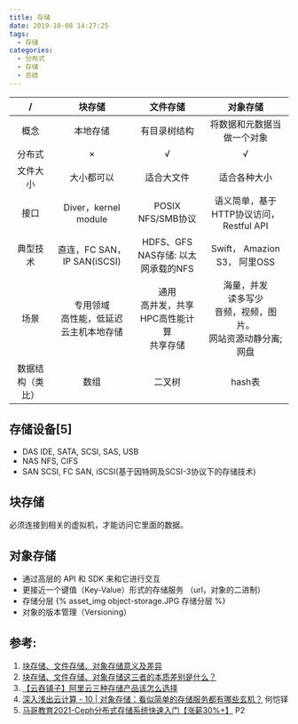 ```yaml
---
title: 存储
date: 2019-10-08 14:27:25
tags:
  - 存储
categories: 
  - 分布式
  - 存储
  - 总结  
---
```


<p></p>
<!-- more -->

/ | 块存储| 文件存储 |对象存储
:-:|:-:|:-:|:-:
概念|本地存储| 有目录树结构| 将数据和元数据当做一个对象
分布式| ×| √ | √
文件大小| 大小都可以| 适合大文件| 适合各种大小
接口| Diver，kernel module| POSIX<br> NFS/SMB协议 | 语义简单，基于HTTP协议访问，Restful API
典型技术 | 直连，FC SAN， IP SAN(iSCSI) | HDFS、GFS<br>  NAS存储: 以太网承载的NFS <br>   | Swift， Amazion S3， 阿里OSS
场景|  专用领域<br> 高性能，低延迟<br> 云主机本地存储 |  通用 <br> 高并发，共享<br> HPC高性能计算<br> 共享存储 | 海量，并发 <br>读多写少 <br> 音频，视频，图片。 <br> 网站资源动静分离; 网盘
数据结构（类比） | 数组| 二叉树 | hash表

## 存储设备[5]
+ DAS
  IDE, SATA, SCSI, SAS, USB
+ NAS
  NFS, CIFS
+ SAN
  SCSI, FC SAN, iSCSI(基于因特网及SCSI-3协议下的存储技术)

## 块存储
必须连接到相关的虚拟机，才能访问它里面的数据。

## 对象存储
+ 通过高层的 API 和 SDK 来和它进行交互
+ 更接近一个键值（Key-Value）形式的存储服务
  （url，对象的二进制）
+ 存储分层
{% asset_img  object-storage.JPG   存储分层 %}
+ 对象的版本管理（Versioning）

## 参考:
1. [块存储、文件存储、对象存储意义及差异](https://www.cnblogs.com/hukey/p/8323853.html)
2. [块存储、文件存储、对象存储这三者的本质差别是什么？](https://www.zhihu.com/question/21536660)
3. [【云吞铺子】阿里云三种存储产品该怎么选择](https://help.aliyun.com/video_detail/71173.html?spm=5176.13394938.0.0.4f436b24YVoclI)
4. [深入浅出云计算 - 10 | 对象存储：看似简单的存储服务都有哪些玄机？]() 何恺铎
5. [马哥教育2021-Ceph分布式存储系统快速入门【涨薪30%+】](https://www.bilibili.com/video/BV17p4y1a7Em?p=2&spm_id_from=333.1007.top_right_bar_window_history.content.click&vd_source=f6e8c1128f9f264c5ab8d9411a644036) P2

